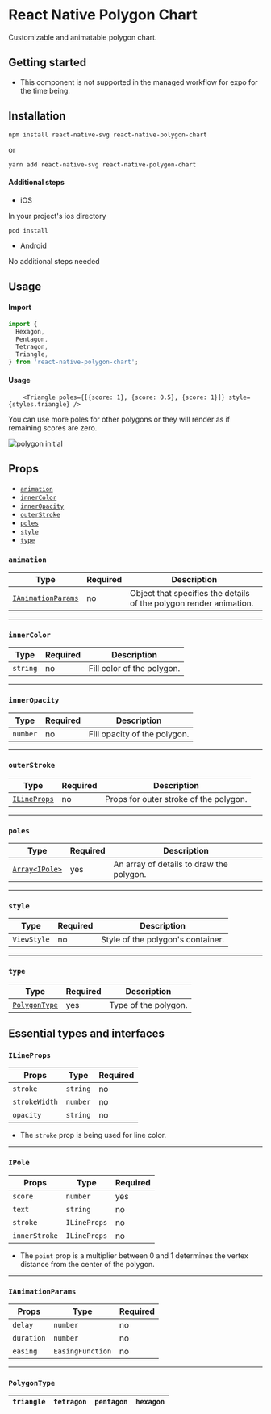 # React Native Polygon Chart

Customizable and animatable polygon chart.

## Getting started

- This component is not supported in the managed workflow for expo for the time being.

## Installation

```
npm install react-native-svg react-native-polygon-chart
```

or

```
yarn add react-native-svg react-native-polygon-chart
```

#### Additional steps

- iOS

In your project's ios directory

```
pod install
```

- Android

No additional steps needed

## Usage

#### Import

```javascript
import {
  Hexagon,
  Pentagon,
  Tetragon,
  Triangle,
} from 'react-native-polygon-chart';
```

#### Usage

```
    <Triangle poles={[{score: 1}, {score: 0.5}, {score: 1}]} style={styles.triangle} />
```

You can use more poles for other polygons or they will render as if remaining scores are zero.

![polygon initial](https://user-images.githubusercontent.com/89466000/144827429-21307cf6-bc36-457b-ad71-227fa6e21fc1.gif)

## Props

- [`animation`](#animation)
- [`innerColor`](#innerColor)
- [`innerOpacity`](#innerOpacity)
- [`outerStroke`](#outerStroke)
- [`poles`](#poles)
- [`style`](#style)
- [`type`](#type)

### `animation`

| Type                                    | Required | Description                                                        |
| --------------------------------------- | -------- | ------------------------------------------------------------------ |
| [`IAnimationParams`](#IAnimationParams) | no       | Object that specifies the details of the polygon render animation. |

---

### `innerColor`

| Type     | Required | Description                |
| -------- | -------- | -------------------------- |
| `string` | no       | Fill color of the polygon. |

---

### `innerOpacity`

| Type     | Required | Description                  |
| -------- | -------- | ---------------------------- |
| `number` | no       | Fill opacity of the polygon. |

---

### `outerStroke`

| Type                        | Required | Description                            |
| --------------------------- | -------- | -------------------------------------- |
| [`ILineProps`](#ILineProps) | no       | Props for outer stroke of the polygon. |

---

### `poles`

| Type                     | Required | Description                              |
| ------------------------ | -------- | ---------------------------------------- |
| [`Array<IPole>`](#IPole) | yes      | An array of details to draw the polygon. |

---

### `style`

| Type        | Required | Description                       |
| ----------- | -------- | --------------------------------- |
| `ViewStyle` | no       | Style of the polygon's container. |

---

### `type`

| Type                          | Required | Description          |
| ----------------------------- | -------- | -------------------- |
| [`PolygonType`](#PolygonType) | yes      | Type of the polygon. |

## Essential types and interfaces

### `ILineProps`

| Props         | Type     | Required |
| ------------- | -------- | -------- |
| `stroke`      | `string` | no       |
| `strokeWidth` | `number` | no       |
| `opacity `    | `string` | no       |

- The `stroke` prop is being used for line color.

---

### `IPole`

| Props         | Type         | Required |
| ------------- | ------------ | -------- |
| `score`       | `number`     | yes      |
| `text`        | `string`     | no       |
| `stroke`      | `ILineProps` | no       |
| `innerStroke` | `ILineProps` | no       |

- The `point` prop is a multiplier between 0 and 1 determines the vertex distance from the center of the polygon.

---

### `IAnimationParams`

| Props      | Type             | Required |
| ---------- | ---------------- | -------- |
| `delay`    | `number`         | no       |
| `duration` | `number`         | no       |
| `easing`   | `EasingFunction` | no       |

---

### `PolygonType`

| `triangle` | `tetragon` | `pentagon` | `hexagon` |
| ---------- | ---------- | ---------- | --------- |
